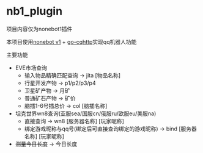 # nb1_plugin
项目内容仅为nonebot1插件

本项目使用[nonebot v1](https://github.com/nonebot/nonebot) + [go-cqhttp](https://github.com/Mrs4s/go-cqhttp)实现qq机器人功能

主要功能
- EVE市场查询
    - 输入物品精确匹配查询 -> jita [物品名称]
    - 行星开发产物 -> p1/p2/p3/p4
    - 卫星矿产物 -> 月矿
    - 普通矿石产物 -> 矿价
    - 脑插1-6号插总价 -> col [脑插名称]
- 坦克世界wn8查询(亚服sea/国服cn/俄服ru/欧服eu/美服na)
    - 直接查询 -> wn8 [服务器名称] [玩家昵称]
    - 绑定游戏昵称与qq号(绑定后可直接查询绑定的游戏昵称) -> bind [服务器名称] [玩家昵称]
- ~~测量今日长度~~ -> 今日长度
